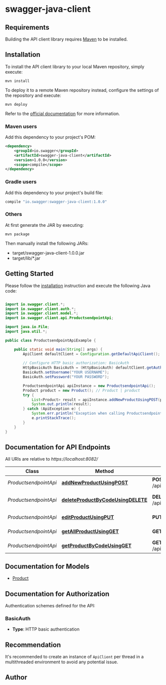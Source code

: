 # swagger-java-client

## Requirements

Building the API client library requires [Maven](https://maven.apache.org/) to be installed.

## Installation

To install the API client library to your local Maven repository, simply execute:

```shell
mvn install
```

To deploy it to a remote Maven repository instead, configure the settings of the repository and execute:

```shell
mvn deploy
```

Refer to the [official documentation](https://maven.apache.org/plugins/maven-deploy-plugin/usage.html) for more information.

### Maven users

Add this dependency to your project's POM:

```xml
<dependency>
    <groupId>io.swagger</groupId>
    <artifactId>swagger-java-client</artifactId>
    <version>1.0.0</version>
    <scope>compile</scope>
</dependency>
```

### Gradle users

Add this dependency to your project's build file:

```groovy
compile "io.swagger:swagger-java-client:1.0.0"
```

### Others

At first generate the JAR by executing:

    mvn package

Then manually install the following JARs:

* target/swagger-java-client-1.0.0.jar
* target/lib/*.jar

## Getting Started

Please follow the [installation](#installation) instruction and execute the following Java code:

```java

import io.swagger.client.*;
import io.swagger.client.auth.*;
import io.swagger.client.model.*;
import io.swagger.client.api.ProductsendpointApi;

import java.io.File;
import java.util.*;

public class ProductsendpointApiExample {

    public static void main(String[] args) {
        ApiClient defaultClient = Configuration.getDefaultApiClient();
        
        // Configure HTTP basic authorization: BasicAuth
        HttpBasicAuth BasicAuth = (HttpBasicAuth) defaultClient.getAuthentication("BasicAuth");
        BasicAuth.setUsername("YOUR USERNAME");
        BasicAuth.setPassword("YOUR PASSWORD");

        ProductsendpointApi apiInstance = new ProductsendpointApi();
        Product product = new Product(); // Product | product
        try {
            List<Product> result = apiInstance.addNewProductUsingPOST(product);
            System.out.println(result);
        } catch (ApiException e) {
            System.err.println("Exception when calling ProductsendpointApi#addNewProductUsingPOST");
            e.printStackTrace();
        }
    }
}

```

## Documentation for API Endpoints

All URIs are relative to *https://localhost:8082/*

Class | Method | HTTP request | Description
------------ | ------------- | ------------- | -------------
*ProductsendpointApi* | [**addNewProductUsingPOST**](docs/ProductsendpointApi.md#addNewProductUsingPOST) | **POST** /api/products/addNewProduct | Add new product
*ProductsendpointApi* | [**deleteProductByCodeUsingDELETE**](docs/ProductsendpointApi.md#deleteProductByCodeUsingDELETE) | **DELETE** /api/products/deleteProductByCode | Delete product by code
*ProductsendpointApi* | [**editProductUsingPUT**](docs/ProductsendpointApi.md#editProductUsingPUT) | **PUT** /api/products/editProduct | Edit new product
*ProductsendpointApi* | [**getAllProductUsingGET**](docs/ProductsendpointApi.md#getAllProductUsingGET) | **GET** /api/products/getAllProducts | Get all products
*ProductsendpointApi* | [**getProductByCodeUsingGET**](docs/ProductsendpointApi.md#getProductByCodeUsingGET) | **GET** /api/products/getProductByCode | Get product by code


## Documentation for Models

 - [Product](docs/Product.md)


## Documentation for Authorization

Authentication schemes defined for the API:
### BasicAuth

- **Type**: HTTP basic authentication


## Recommendation

It's recommended to create an instance of `ApiClient` per thread in a multithreaded environment to avoid any potential issue.

## Author



